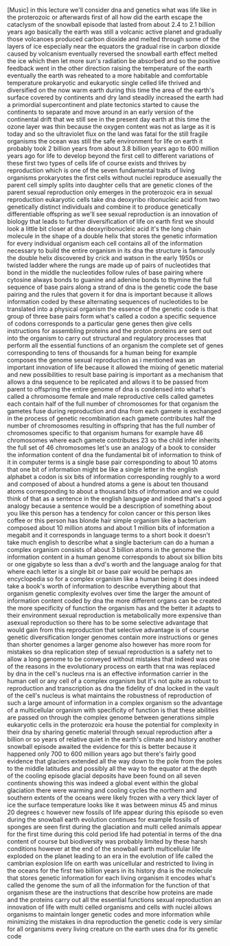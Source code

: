 [Music] in this lecture we'll consider dna and genetics what was life like in the proterozoic or afterwards first of all how did the earth escape the cataclysm of the snowball episode that lasted from about 2.4 to 2.1 billion years ago basically the earth was still a volcanic active planet and gradually those volcanoes produced carbon dioxide and melted through some of the layers of ice especially near the equators the gradual rise in carbon dioxide caused by volcanism eventually reversed the snowball earth effect melted the ice which then let more sun's radiation be absorbed and so the positive feedback went in the other direction raising the temperature of the earth eventually the earth was reheated to a more habitable and comfortable temperature prokaryotic and eukaryotic single celled life thrived and diversified on the now warm earth during this time the area of the earth's surface covered by continents and dry land steadily increased the earth had a primordial supercontinent and plate tectonics started to cause the continents to separate and move around in an early version of the continental drift that we still see in the present day earth at this time the ozone layer was thin because the oxygen content was not as large as it is today and so the ultraviolet flux on the land was fatal for the still fragile organisms the ocean was still the safe environment for life on earth it probably took 2 billion years from about 3.8 billion years ago to 600 million years ago for life to develop beyond the first cell to different variations of these first two types of cells life of course exists and thrives by reproduction which is one of the seven fundamental traits of living organisms prokaryotes the first cells without nuclei reproduce asexually the parent cell simply splits into daughter cells that are genetic clones of the parent sexual reproduction only emerges in the proterozoic era in sexual reproduction eukaryotic cells take dna deoxyribo ribonucleic acid from two genetically distinct individuals and combine it to produce genetically differentiable offspring as we'll see sexual reproduction is an innovation of biology that leads to further diversification of life on earth first we should look a little bit closer at dna deoxyribonucleic acid it's the long chain molecule in the shape of a double helix that stores the genetic information for every individual organism each cell contains all of the information necessary to build the entire organism in its dna the structure is famously the double helix discovered by crick and watson in the early 1950s or twisted ladder where the rungs are made up of pairs of nucleotides that bond in the middle the nucleotides follow rules of base pairing where cytosine always bonds to guanine and adenine bonds to thymine the full sequence of base pairs along a strand of dna is the genetic code the base pairing and the rules that govern it for dna is important because it allows information coded by these alternating sequences of nucleotides to be translated into a physical organism the essence of the genetic code is that group of three base pairs form what's called a codon a specific sequence of codons corresponds to a particular gene genes then give cells instructions for assembling proteins and the proton proteins are sent out into the organism to carry out structural and regulatory processes that perform all the essential functions of an organism the complete set of genes corresponding to tens of thousands for a human being for example composes the genome sexual reproduction as i mentioned was an important innovation of life because it allowed the mixing of genetic material and new possibilities to result base pairing is important as a mechanism that allows a dna sequence to be replicated and allows it to be passed from parent to offspring the entire genome of dna is condensed into what's called a chromosome female and male reproductive cells called gametes each contain half of the full number of chromosomes for that organism the gametes fuse during reproduction and dna from each gamete is exchanged in the process of genetic recombination each gamete contributes half the number of chromosomes resulting in offspring that has the full number of chromosomes specific to that organism humans for example have 46 chromosomes where each gamete contributes 23 so the child infer inherits the full set of 46 chromosomes let's use an analogy of a book to consider the information content of dna the fundamental bit of information to think of it in computer terms is a single base pair corresponding to about 10 atoms that one bit of information might be like a single letter in the english alphabet a codon is six bits of information corresponding roughly to a word and composed of about a hundred atoms a gene is about ten thousand atoms corresponding to about a thousand bits of information and we could think of that as a sentence in the english language and indeed that's a good analogy because a sentence would be a description of something about you like this person has a tendency for colon cancer or this person likes coffee or this person has blonde hair simple organism like a bacterium composed about 10 million atoms and about 1 million bits of information a megabit and it corresponds in language terms to a short book it doesn't take much english to describe what a single bacterium can do a human a complex organism consists of about 3 billion atoms in the genome the information content in a human genome corresponds to about six billion bits or one gigabyte so less than a dvd's worth and the language analog for that where each letter is a single bit or base pair would be perhaps an encyclopedia so for a complex organism like a human being it does indeed take a book's worth of information to describe everything about that organism genetic complexity evolves over time the larger the amount of information content coded by dna the more different organs can be created the more specificity of function the organism has and the better it adapts to their environment sexual reproduction is metabolically more expensive than asexual reproduction so there has to be some selective advantage that would gain from this reproduction that selective advantage is of course genetic diversification longer genomes contain more instructions or genes than shorter genomes a larger genome also however has more room for mistakes so dna replication step of sexual reproduction is a safety net to allow a long genome to be conveyed without mistakes that indeed was one of the reasons in the evolutionary process on earth that rna was replaced by dna in the cell's nucleus rna is an effective information carrier in the human cell or any cell of a complex organism but it's not quite as robust to reproduction and transcription as dna the fidelity of dna locked in the vault of the cell's nucleus is what maintains the robustness of reproduction of such a large amount of information in a complex organism so the advantage of a multicellular organism with specificity of function is that these abilities are passed on through the complex genome between generations simple eukaryotic cells in the proterozoic era house the potential for complexity in their dna by sharing genetic material through sexual reproduction after a billion or so years of relative quiet in the earth's climate and history another snowball episode awaited the evidence for this is better because it happened only 700 to 600 million years ago but there's fairly good evidence that glaciers extended all the way down to the pole from the poles to the middle latitudes and possibly all the way to the equator at the depth of the cooling episode glacial deposits have been found on all seven continents showing this was indeed a global event within the global glaciation there were warming and cooling cycles the northern and southern extents of the oceans were likely frozen with a very thick layer of ice the surface temperature looks like it was between minus 45 and minus 20 degrees c however new fossils of life appear during this episode so even during the snowball earth evolution continues for example fossils of sponges are seen first during the glaciation and multi celled animals appear for the first time during this cold period life had potential in terms of the dna content of course but biodiversity was probably limited by these harsh conditions however at the end of the snowball earth multicellular life exploded on the planet leading to an era in the evolution of life called the cambrian explosion life on earth was unicellular and restricted to living in the oceans for the first two billion years in its history dna is the molecule that stores genetic information for each living organism it encodes what's called the genome the sum of all the information for the function of that organism these are the instructions that describe how proteins are made and the proteins carry out all the essential functions sexual reproduction an innovation of life with multi celled organisms and cells with nuclei allows organisms to maintain longer genetic codes and more information while minimizing the mistakes in dna reproduction the genetic code is very similar for all organisms every living creature on the earth uses dna for its genetic code